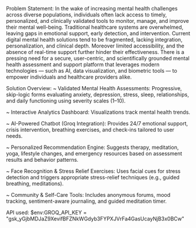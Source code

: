 Problem Statement:
In the wake of increasing mental health challenges across diverse populations, individuals often lack access to timely, personalized, and clinically validated tools to monitor, manage, and improve their mental well-being. Traditional healthcare systems are overwhelmed, leaving gaps in emotional support, early detection, and intervention.
Current digital mental health solutions tend to be fragmented, lacking integration, personalization, and clinical depth. Moreover limited accessibility, and the absence of real-time support further hinder their effectiveness.
There is a pressing need for a secure, user-centric, and scientifically grounded mental health assessment and support platform that leverages modern technologies — such as AI, data visualization, and biometric tools — to empower individuals and healthcare providers alike.

Solution Overview:
~ Validated Mental Health Assessments: 
Progressive, skip-logic forms evaluating anxiety, depression, stress, sleep, relationships, and daily functioning using severity scales (1–10).

~ Interactive Analytics Dashboard: 
Visualizations track mental health trends.

~ AI-Powered Chatbot (Groq Integration):
Provides 24/7 emotional support, crisis intervention, breathing exercises, and check-ins tailored to user needs.

~ Personalized Recommendation Engine:
Suggests therapy, meditation, yoga, lifestyle changes, and emergency resources based on assessment results and behavior patterns.

~ Face Recognition & Stress Relief Exercises: 
Uses facial cues for stress detection and triggers appropriate stress-relief techniques (e.g., guided breathing, meditations).

~ Community & Self-Care Tools: 
Includes anonymous forums, mood tracking, sentiment-aware journaling, and guided meditation timer.

API used: $env:GROQ_API_KEY = "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"
